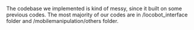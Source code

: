 The codebase we implemented is kind of messy, since it built on some previous codes. The most majority of our codes are in /locobot_interface folder and /mobilemanipulation/others folder. 
